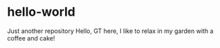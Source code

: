 # hello-world
Just another repository
Hello, 
GT here, I like to relax in my garden with a coffee and cake!
